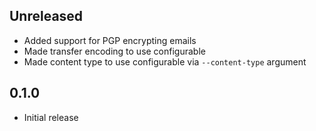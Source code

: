Unreleased
----------
- Added support for PGP encrypting emails
- Made transfer encoding to use configurable
- Made content type to use configurable via `--content-type` argument


0.1.0
-----
- Initial release
